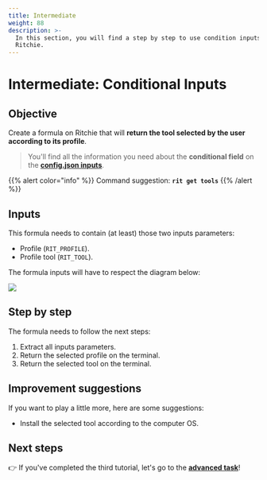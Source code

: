 ```yaml
---
title: Intermediate
weight: 88
description: >-
  In this section, you will find a step by step to use condition inputs on
  Ritchie.
---
```


# Intermediate: Conditional Inputs

## Objective

Create a formula on Ritchie that will **return the tool selected by the user according to its profile**.

> You'll find all the information you need about the **conditional field** on the [**config.json inputs**](/docs-ritchie/formulas/configure-inputs/).

{{% alert color="info" %}}
Command suggestion: **`rit get tools`**
{{% /alert %}}

## Inputs

This formula needs to contain \(at least\) those two inputs parameters:

* Profile \(`RIT_PROFILE`\).
* Profile tool \(`RIT_TOOL`\).

The formula inputs will have to respect the diagram below:

![](/shared/ritchie-conditional-inputs.png)

## Step by step

The formula needs to follow the next steps:

1. Extract all inputs parameters.
2. Return the selected profile on the terminal.
3. Return the selected tool on the terminal.

## Improvement suggestions

 If you want to play a little more, here are some suggestions:

* Install the selected tool according to the computer OS.

## Next steps

👉 If you've completed the third tutorial, let's go to the [**advanced task**](/docs-ritchie/tutorials/advanced/)!
